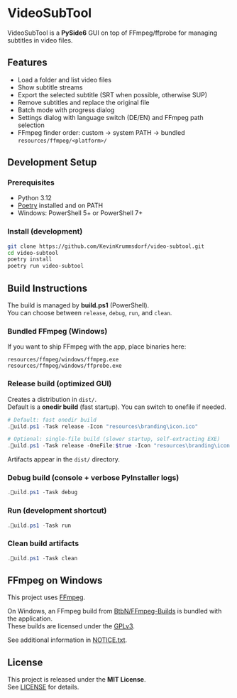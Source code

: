 # VideoSubTool

VideoSubTool is a **PySide6** GUI on top of FFmpeg/ffprobe for managing subtitles in video files.

## Features

- Load a folder and list video files
- Show subtitle streams
- Export the selected subtitle (SRT when possible, otherwise SUP)
- Remove subtitles and replace the original file
- Batch mode with progress dialog
- Settings dialog with language switch (DE/EN) and FFmpeg path selection
- FFmpeg finder order: custom → system PATH → bundled `resources/ffmpeg/<platform>/`

## Development Setup

### Prerequisites
- Python 3.12
- [Poetry](https://python-poetry.org/) installed and on PATH
- Windows: PowerShell 5+ or PowerShell 7+

### Install (development)
```bash
git clone https://github.com/KevinKrummsdorf/video-subtool.git
cd video-subtool
poetry install
poetry run video-subtool
```

## Build Instructions

The build is managed by **build.ps1** (PowerShell).  
You can choose between `release`, `debug`, `run`, and `clean`.

### Bundled FFmpeg (Windows)

If you want to ship FFmpeg with the app, place binaries here:
```
resources/ffmpeg/windows/ffmpeg.exe
resources/ffmpeg/windows/ffprobe.exe
```

### Release build (optimized GUI)

Creates a distribution in `dist/`.  
Default is a **onedir build** (fast startup). You can switch to onefile if needed.

```powershell
# Default: fast onedir build
.uild.ps1 -Task release -Icon "resources\branding\icon.ico"

# Optional: single-file build (slower startup, self-extracting EXE)
.uild.ps1 -Task release -OneFile:$true -Icon "resources\branding\icon.ico"
```

Artifacts appear in the `dist/` directory.

### Debug build (console + verbose PyInstaller logs)

```powershell
.uild.ps1 -Task debug
```

### Run (development shortcut)

```powershell
.uild.ps1 -Task run
```

### Clean build artifacts

```powershell
.uild.ps1 -Task clean
```

## FFmpeg on Windows

This project uses [FFmpeg](https://ffmpeg.org/).

On Windows, an FFmpeg build from [BtbN/FFmpeg-Builds](https://github.com/BtbN/FFmpeg-Builds) is bundled with the application.  
These builds are licensed under the [GPLv3](resources/LICENSES/FFmpeg/FFmpeg-GPLv3.txt).  

See additional information in [NOTICE.txt](resources/LICENSES/FFmpeg/NOTICE.txt).

## License

This project is released under the **MIT License**.  
See [LICENSE](LICENSE) for details.
